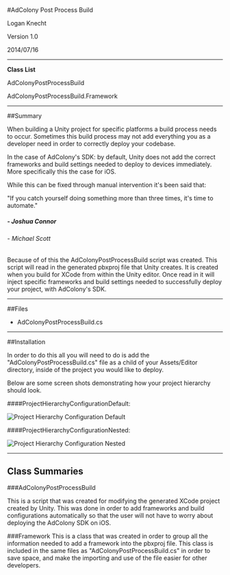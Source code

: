 #AdColony Post Process Build

Logan Knecht

Version 1.0

2014/07/16

---

**Class List**

AdColonyPostProcessBuild

AdColonyPostProcessBuild.Framework

---

##Summary

When building a Unity project for specific platforms a build process needs to occur. Sometimes this build process may not add everything you as a developer need in order to correctly deploy your codebase.

In the case of AdColony's SDK: by default, Unity does not add the correct frameworks and build settings needed to deploy to devices immediately. More specifically this the case for iOS.

While this can be fixed through manual intervention it's been said that:

"If you catch yourself doing something more than three times, it's time to automate."

##### - Joshua Connor

######      - Michael Scott

Because of of this the AdColonyPostProcessBuild script was created. This script will read in the generated pbxproj file that Unity creates. It is created when you build for XCode from within the Unity editor. Once read in it will inject specific frameworks and build settings needed to successfully deploy your project, with AdColony's SDK.

---
##Files

- AdColonyPostProcessBuild.cs

---

##Installation

In order to do this all you will need to do is add the "AdColonyPostProcessBuild.cs" file as a child of your Assets/Editor directory, inside of the project you would like to deploy.

Below are some screen shots demonstrating how your project hierarchy should look.

####ProjectHierarchyConfigurationDefault:

![Project Hierarchy Configuration Default](/images/ProjectHierarchyConfigurationDefault.png?raw=true "Project Hierarchy Configuration Default")

####ProjectHierarchyConfigurationNested:

![Project Hierarchy Configuration Nested](/images/ProjectHierarchyConfigurationNested.png?raw=true "Project Hierarchy Configuration Nested")

---

## Class Summaries

###AdColonyPostProcessBuild

This is a script that was created for modifying the generated XCode project created by Unity. This was done in order to add frameworks and build configurations automatically so that the user will not have to worry about deploying the AdColony SDK on iOS.

###Framework
This is a class that was created in order to group all the information needed to add a framework into the pbxproj file. This class is included in the same files as "AdColonyPostProcessBuild.cs"  in order to save space, and make the importing and use of the file easier for other developers.
